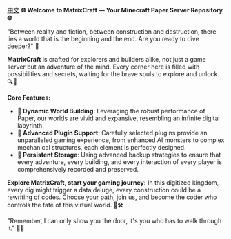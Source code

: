 [中文](./README_CN.md)
**🌐 Welcome to MatrixCraft — Your Minecraft Paper Server Repository 🌐**

"Between reality and fiction, between construction and destruction, there lies a world that is the beginning and the end. Are you ready to dive deeper?" 🚀

**MatrixCraft** is crafted for explorers and builders alike, not just a game server but an adventure of the mind. Every corner here is filled with possibilities and secrets, waiting for the brave souls to explore and unlock. 🔍🏰

**Core Features:**
- **🌌 Dynamic World Building**: Leveraging the robust performance of Paper, our worlds are vivid and expansive, resembling an infinite digital labyrinth.
- **🔧 Advanced Plugin Support**: Carefully selected plugins provide an unparalleled gaming experience, from enhanced AI monsters to complex mechanical structures, each element is perfectly designed.
- **💾 Persistent Storage**: Using advanced backup strategies to ensure that every adventure, every building, and every interaction of every player is comprehensively recorded and preserved.

**Explore MatrixCraft, start your gaming journey:**
In this digitized kingdom, every dig might trigger a data deluge, every construction could be a rewriting of codes. Choose your path, join us, and become the coder who controls the fate of this virtual world. 🌟🛠

"Remember, I can only show you the door, it's you who has to walk through it." 🚪👾
